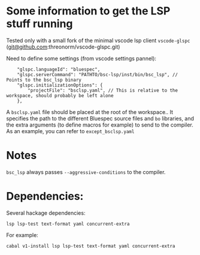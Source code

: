 # Some information to get the LSP stuff running

Tested only with a small fork of the minimal vscode lsp client `vscode-glspc` (git@github.com:threonorm/vscode-glspc.git)

Need to define some settings (from vscode settings pannel):
```
    "glspc.languageId": "bluespec",
    "glspc.serverCommand": "PATHTO/bsc-lsp/inst/bin/bsc_lsp", // Points to the bsc_lsp binary
    "glspc.initializationOptions": {
        "projectFile": "bsclsp.yaml", // This is relative to the workspace, should probably be left alone
    },

```

A `bsclsp.yaml` file should be placed at the root of the workspace.. It specifies the path to the different Bluespec source files and `bo` libraries, and the extra arguments (to define macros for example) to send to the compiler.
As an example, you can refer to `except_bsclsp.yaml`

# Notes

`bsc_lsp` always passes `--aggressive-conditions` to the compiler.

# Dependencies:

Several hackage dependencies:
```
lsp lsp-test text-format yaml concurrent-extra
``` 

For example: 
```sh
cabal v1-install lsp lsp-test text-format yaml concurrent-extra
```

